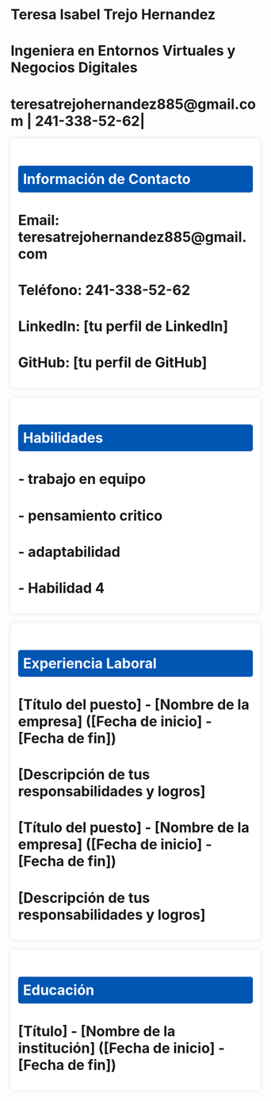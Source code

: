 <h1>Teresa Isabel Trejo Hernandez</h1>
<h1>Ingeniera en Entornos Virtuales y Negocios Digitales</h1>
<h1>teresatrejohernandez885@gmail.com | 241-338-52-62| </h1>

<div style="background: white; padding: 15px; border-radius: 8px; box-shadow: 0 0 10px rgba(0, 0, 0, 0.1); margin-bottom: 20px;">
    <h1 style="background-color: #0056b3; color: white; padding: 10px; border-radius: 5px;">Información de Contacto</h1>
    <h1>Email: teresatrejohernandez885@gmail.com</h1>
    <h1>Teléfono: 241-338-52-62</h1>
    <h1>LinkedIn: [tu perfil de LinkedIn]</h1>
    <h1>GitHub: [tu perfil de GitHub]</h1>
</div>

<div style="background: white; padding: 15px; border-radius: 8px; box-shadow: 0 0 10px rgba(0, 0, 0, 0.1); margin-bottom: 20px;">
    <h1 style="background-color: #0056b3; color: white; padding: 10px; border-radius: 5px;">Habilidades</h1>
    <h1>- trabajo en equipo</h1>
    <h1>- pensamiento critico</h1>
    <h1>- adaptabilidad</h1>
    <h1>- Habilidad 4</h1>
</div>

<div style="background: white; padding: 15px; border-radius: 8px; box-shadow: 0 0 10px rgba(0, 0, 0, 0.1); margin-bottom: 20px;">
    <h1 style="background-color: #0056b3; color: white; padding: 10px; border-radius: 5px;">Experiencia Laboral</h1>
    <h1>[Título del puesto] - [Nombre de la empresa] ([Fecha de inicio] - [Fecha de fin])</h1>
    <h1>[Descripción de tus responsabilidades y logros]</h1>
    <h1>[Título del puesto] - [Nombre de la empresa] ([Fecha de inicio] - [Fecha de fin])</h1>
    <h1>[Descripción de tus responsabilidades y logros]</h1>
</div>

<div style="background: white; padding: 15px; border-radius: 8px; box-shadow: 0 0 10px rgba(0, 0, 0, 0.1); margin-bottom: 20px;">
    <h1 style="background-color: #0056b3; color: white; padding: 10px; border-radius: 5px;">Educación</h1>
    <h1>[Título] - [Nombre de la institución] ([Fecha de inicio] - [Fecha de fin])</h1>
</div>
